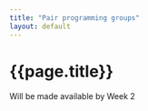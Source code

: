 ```yaml
---
title: "Pair programming groups"
layout: default
---
```


# {{page.title}}

Will be made available by Week 2
<style>
iframe { width: 100%; height: 1400px; overflow: scroll; }  
</style>

